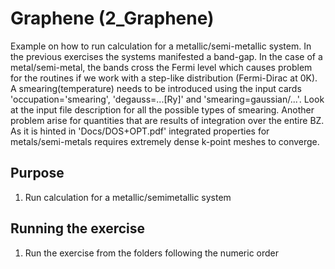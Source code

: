 # Graphene (2_Graphene)
Example on how to run calculation for a metallic/semi-metallic system.
In the previous exercises the systems manifested a band-gap.
In the case of a metal/semi-metal, the bands cross the Fermi level which causes problem for the routines if we work with a step-like distribution (Fermi-Dirac at 0K).
A smearing(temperature) needs to be introduced using the input cards 'occupation='smearing', 'degauss=...[Ry]' and 'smearing=gaussian/...'.
Look at the input file description for all the possible types of smearing.
Another problem arise for quantities that are results of integration over the entire BZ. 
As it is hinted in 'Docs/DOS+OPT.pdf' integrated properties for metals/semi-metals requires extremely dense k-point meshes to converge.

## Purpose
1. Run calculation for a metallic/semimetallic system

## Running the exercise
1. Run the exercise from the folders following the numeric order
